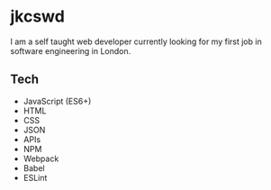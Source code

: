 # jkcswd
I am a self taught web developer currently looking for my first job in software engineering in London.
## Tech
- JavaScript (ES6+)
- HTML
- CSS
- JSON
- APIs
- NPM
- Webpack
- Babel
- ESLint
